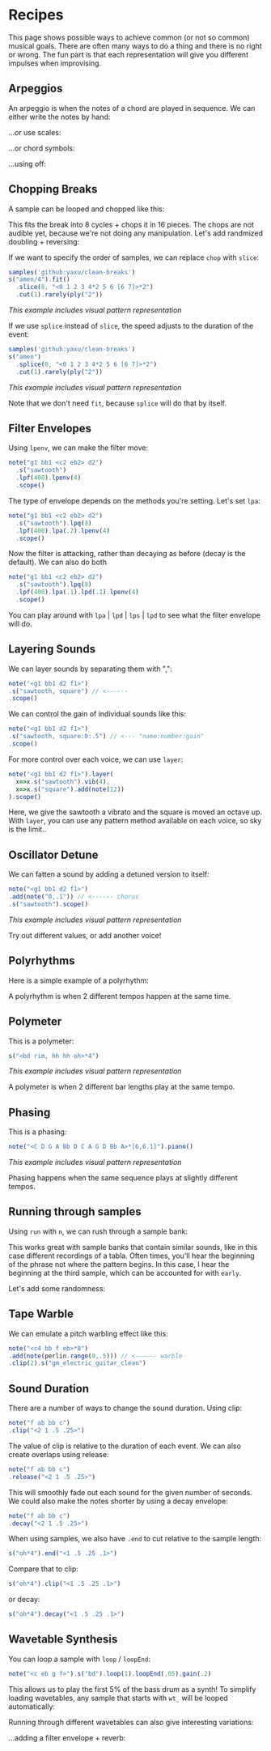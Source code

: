 # Recipes

This page shows possible ways to achieve common (or not so common) musical goals.
There are often many ways to do a thing and there is no right or wrong.
The fun part is that each representation will give you different impulses when improvising.

## Arpeggios

An arpeggio is when the notes of a chord are played in sequence.
We can either write the notes by hand:



...or use scales:



...or chord symbols:



...using off:



## Chopping Breaks

A sample can be looped and chopped like this:



This fits the break into 8 cycles + chops it in 16 pieces.
The chops are not audible yet, because we're not doing any manipulation.
Let's add randmized doubling + reversing:



If we want to specify the order of samples, we can replace `chop` with `slice`:

```javascript
samples('github:yaxu/clean-breaks')
s("amen/4").fit()
  .slice(8, "<0 1 2 3 4*2 5 6 [6 7]>*2")
  .cut(1).rarely(ply("2"))
```
*This example includes visual pattern representation*

If we use `splice` instead of `slice`, the speed adjusts to the duration of the event:

```javascript
samples('github:yaxu/clean-breaks')
s("amen")
  .splice(8, "<0 1 2 3 4*2 5 6 [6 7]>*2")
  .cut(1).rarely(ply("2"))
```
*This example includes visual pattern representation*

Note that we don't need `fit`, because `splice` will do that by itself.

## Filter Envelopes

Using `lpenv`, we can make the filter move:

```javascript
note("g1 bb1 <c2 eb2> d2")
  .s("sawtooth")
  .lpf(400).lpenv(4)
  .scope()
```

The type of envelope depends on the methods you're setting. Let's set `lpa`:

```javascript
note("g1 bb1 <c2 eb2> d2")
  .s("sawtooth").lpq(8)
  .lpf(400).lpa(.2).lpenv(4)
  .scope()
```

Now the filter is attacking, rather than decaying as before (decay is the default). We can also do both

```javascript
note("g1 bb1 <c2 eb2> d2")
  .s("sawtooth").lpq(8)
  .lpf(400).lpa(.1).lpd(.1).lpenv(4)
  .scope()
```

You can play around with `lpa` | `lpd` | `lps` | `lpd` to see what the filter envelope will do.

## Layering Sounds

We can layer sounds by separating them with ",":

```javascript
note("<g1 bb1 d2 f1>")
.s("sawtooth, square") // <------
.scope()
```

We can control the gain of individual sounds like this:

```javascript
note("<g1 bb1 d2 f1>")
.s("sawtooth, square:0:.5") // <--- "name:number:gain"
.scope()
```

For more control over each voice, we can use `layer`:

```javascript
note("<g1 bb1 d2 f1>").layer(
  x=>x.s("sawtooth").vib(4),
  x=>x.s("square").add(note(12))
).scope()
```

Here, we give the sawtooth a vibrato and the square is moved an octave up.
With `layer`, you can use any pattern method available on each voice, so sky is the limit..

## Oscillator Detune

We can fatten a sound by adding a detuned version to itself:

```javascript
note("<g1 bb1 d2 f1>")
.add(note("0,.1")) // <------ chorus
.s("sawtooth").scope()
```
*This example includes visual pattern representation*

Try out different values, or add another voice!

## Polyrhythms

Here is a simple example of a polyrhythm:



A polyrhythm is when 2 different tempos happen at the same time.

## Polymeter

This is a polymeter:

```javascript
s("<bd rim, hh hh oh>*4")
```
*This example includes visual pattern representation*

A polymeter is when 2 different bar lengths play at the same tempo.

## Phasing

This is a phasing:

```javascript
note("<C D G A Bb D C A G D Bb A>*[6,6.1]").piano()
```
*This example includes visual pattern representation*

Phasing happens when the same sequence plays at slightly different tempos.

## Running through samples

Using `run` with `n`, we can rush through a sample bank:



This works great with sample banks that contain similar sounds, like in this case different recordings of a tabla.
Often times, you'll hear the beginning of the phrase not where the pattern begins.
In this case, I hear the beginning at the third sample, which can be accounted for with `early`.



Let's add some randomness:



## Tape Warble

We can emulate a pitch warbling effect like this:

```javascript
note("<c4 bb f eb>*8")
.add(note(perlin.range(0,.5))) // <------ warble
.clip(2).s("gm_electric_guitar_clean")
```

## Sound Duration

There are a number of ways to change the sound duration. Using clip:

```javascript
note("f ab bb c")
.clip("<2 1 .5 .25>")
```

The value of clip is relative to the duration of each event.
We can also create overlaps using release:

```javascript
note("f ab bb c")
.release("<2 1 .5 .25>")
```

This will smoothly fade out each sound for the given number of seconds.
We could also make the notes shorter by using a decay envelope:

```javascript
note("f ab bb c")
.decay("<2 1 .5 .25>")
```

When using samples, we also have `.end` to cut relative to the sample length:

```javascript
s("oh*4").end("<1 .5 .25 .1>")
```

Compare that to clip:

```javascript
s("oh*4").clip("<1 .5 .25 .1>")
```

or decay:

```javascript
s("oh*4").decay("<1 .5 .25 .1>")
```

## Wavetable Synthesis

You can loop a sample with `loop` / `loopEnd`:

```javascript
note("<c eb g f>").s("bd").loop(1).loopEnd(.05).gain(.2)
```

This allows us to play the first 5% of the bass drum as a synth!
To simplify loading wavetables, any sample that starts with `wt_` will be looped automatically:



Running through different wavetables can also give interesting variations:



...adding a filter envelope + reverb: